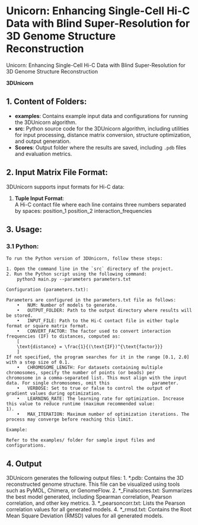 # Unicorn: Enhancing Single-Cell Hi-C Data with Blind Super-Resolution for 3D Genome Structure Reconstruction
Unicorn: Enhancing Single-Cell Hi-C Data with Blind Super-Resolution for 3D Genome Structure Reconstruction

**3DUnicorn**

## 1. Content of Folders:

- **examples**: Contains example input data and configurations for running the 3DUnicorn algorithm.
- **src**: Python source code for the 3DUnicorn algorithm, including utilities for input processing, distance matrix conversion, structure optimization, and output generation.
- **Scores**: Output folder where the results are saved, including `.pdb` files and evaluation metrics.

## 2. Input Matrix File Format:

3DUnicorn supports input formats for Hi-C data:

1. **Tuple Input Format**:  
   A Hi-C contact file where each line contains three numbers separated by spaces:
   position_1 position_2 interaction_frequencies

## 3. Usage:

### 3.1 Python:

	To run the Python version of 3DUnicorn, follow these steps:
	
	1. Open the command line in the `src` directory of the project.
	2. Run the Python script using the following command:
		python3 main.py --parameters parameters.txt

  	Configuration (parameters.txt):

	Parameters are configured in the parameters.txt file as follows:
		•	NUM: Number of models to generate.
		•	OUTPUT_FOLDER: Path to the output directory where results will be stored.
		•	INPUT_FILE: Path to the Hi-C contact file in either tuple format or square matrix format.
		•	CONVERT_FACTOR: The factor used to convert interaction frequencies (IF) to distances, computed as:
		[
		\text{distance} = \frac{1}{(\text{IF})^{\text{factor}}}
		]
	If not specified, the program searches for it in the range [0.1, 2.0] with a step size of 0.1.
		•	CHROMOSOME_LENGTH: For datasets containing multiple chromosomes, specify the number of points (or beads) per 				chromosome in a comma-separated list. This must align with the input data. For single chromosomes, omit this 				parameter.
		•	VERBOSE: Set to true or false to control the output of gradient values during optimization.
		•	LEARNING_RATE: The learning rate for optimization. Increase this value to reduce runtime (maximum recommended value: 			1).
		•	MAX_ITERATION: Maximum number of optimization iterations. The process may converge before reaching this limit.
	
	Example:
	
	Refer to the examples/ folder for sample input files and configurations.

## 4. Output

3DUnicorn generates the following output files:
	1.	*.pdb:
		Contains the 3D reconstructed genome structure. This file can be visualized using tools such as PyMOL, Chimera, or 			GenomeFlow.
	2.	*_Finalscores.txt:
		Summarizes the best model generated, including Spearman correlation, Pearson correlation, and other key metrics.
	3.	*_pearsoncorr.txt:
		Lists the Pearson correlation values for all generated models.
	4.	*_rmsd.txt:
		Contains the Root Mean Square Deviation (RMSD) values for all generated models.
